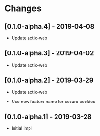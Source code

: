 # Changes

## [0.1.0-alpha.4] - 2019-04-08

* Update actix-web

## [0.1.0-alpha.3] - 2019-04-02

* Update actix-web

## [0.1.0-alpha.2] - 2019-03-29

* Update actix-web

* Use new feature name for secure cookies

## [0.1.0-alpha.1] - 2019-03-28

* Initial impl
